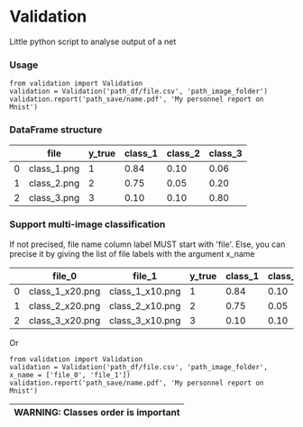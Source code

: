 # Validation
Little python script to analyse output of a net

### Usage
```
from validation import Validation
validation = Validation('path_df/file.csv', 'path_image_folder')
validation.report('path_save/name.pdf', 'My personnel report on Mnist')
```

### DataFrame structure

| |file       |y_true|class_1|class_2|class_3|
|-|-----------|------|-------|-------|-------|
|0|class_1.png|1     |0.84   |0.10   |0.06   |
|1|class_2.png|2     |0.75   |0.05   |0.20   |
|2|class_3.png|3     |0.10   |0.10   |0.80   |

### Support multi-image classification
If not precised, file name column label MUST start with 'file'. Else, you can precise it by giving the list of file labels with the argument x_name

| |file_0         |file_1         |y_true|class_1|class_2|class_3|
|-|---------------|---------------|------|-------|-------|-------|
|0|class_1_x20.png|class_1_x10.png|1     |0.84   |0.10   |0.06   |
|1|class_2_x20.png|class_2_x10.png|2     |0.75   |0.05   |0.20   |
|2|class_3_x20.png|class_3_x10.png|3     |0.10   |0.10   |0.80   |

Or
```
from validation import Validation
validation = Validation('path_df/file.csv', 'path_image_folder', x_name = ['file_0', 'file_1'])
validation.report('path_save/name.pdf', 'My personnel report on Mnist')
```
| WARNING: Classes order is important |
| --- |
